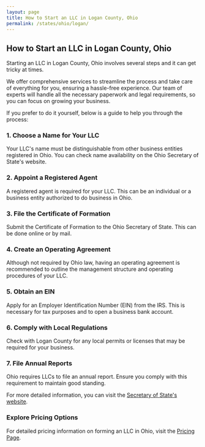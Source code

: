 ```yaml
---
layout: page
title: How to Start an LLC in Logan County, Ohio
permalink: /states/ohio/logan/
---
```


<h2>How to Start an LLC in Logan County, Ohio</h2>

<p>Starting an LLC in Logan County, Ohio involves several steps and it can get tricky at times.</p>

<p>We offer comprehensive services to streamline the process and take care of everything for you, ensuring a hassle-free experience. Our team of experts will handle all the necessary paperwork and legal requirements, so you can focus on growing your business.</p>

<p>If you prefer to do it yourself, below is a guide to help you through the process:</p>

<h3>1. Choose a Name for Your LLC</h3>
<p>Your LLC's name must be distinguishable from other business entities registered in Ohio. You can check name availability on the Ohio Secretary of State's website.</p>

<h3>2. Appoint a Registered Agent</h3>
<p>A registered agent is required for your LLC. This can be an individual or a business entity authorized to do business in Ohio.</p>

<h3>3. File the Certificate of Formation</h3>
<p>Submit the Certificate of Formation to the Ohio Secretary of State. This can be done online or by mail.</p>

<h3>4. Create an Operating Agreement</h3>
<p>Although not required by Ohio law, having an operating agreement is recommended to outline the management structure and operating procedures of your LLC.</p>

<h3>5. Obtain an EIN</h3>
<p>Apply for an Employer Identification Number (EIN) from the IRS. This is necessary for tax purposes and to open a business bank account.</p>

<h3>6. Comply with Local Regulations</h3>
<p>Check with Logan County for any local permits or licenses that may be required for your business.</p>

<h3>7. File Annual Reports</h3>
<p>Ohio requires LLCs to file an annual report. Ensure you comply with this requirement to maintain good standing.</p>

<p>For more detailed information, you can visit the <a href="https://www.sos.ohio.gov/">Secretary of State's website</a>.</p>

<h3>Explore Pricing Options</h3>
<p>For detailed pricing information on forming an LLC in Ohio, visit the <a href="{ '/new-pricing/' | relative_url }">Pricing Page</a>.</p>
